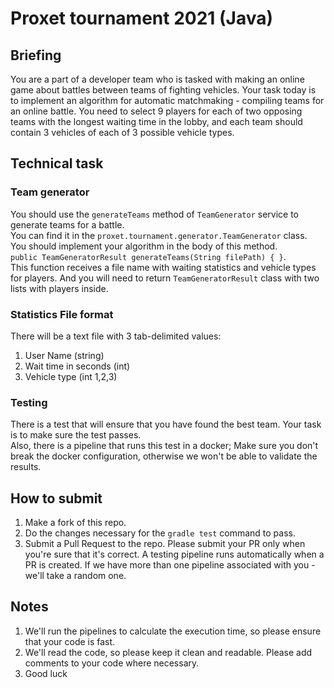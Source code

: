# Proxet tournament 2021 (Java)
## Briefing
You are a part of a developer team who is tasked with making an online game about battles between teams of fighting vehicles.
Your task today is to implement an algorithm for automatic matchmaking - compiling teams for an online battle.
You need to select 9 players for each of two opposing teams with the longest waiting time in the lobby, and each team should contain 3 vehicles of each of 3 possible vehicle types.

## Technical task
### Team generator
You should use the ``generateTeams`` method of ``TeamGenerator`` service to generate teams for a battle.  
You can find it in the `proxet.tournament.generator.TeamGenerator` class.  
You should implement your algorithm in the body of this method.  
`public TeamGeneratorResult generateTeams(String filePath) { }`.  
This function receives a file name with waiting statistics and vehicle types for players. And you will need to return `TeamGeneratorResult` class with two lists with players inside.

### Statistics File format
There will be a text file with 3 tab-delimited values:  
1. User Name (string)  
1. Wait time in seconds (int)  
1. Vehicle type (int 1,2,3)  

### Testing
There is a test that will ensure that you have found the best team. Your task is to make sure the test passes.  
Also, there is a pipeline that runs this test in a docker; Make sure you don't break the docker configuration, otherwise we won't be able to validate the results.

## How to submit
1. Make a fork of this repo.  
1. Do the changes necessary for the `gradle test` command to pass.  
1. Submit a Pull Request to the repo. Please submit your PR only when you're sure that it's correct. A testing pipeline runs automatically when a PR is created. If we have more than one pipeline associated with you - we'll take a random one.

## Notes
1. We'll run the pipelines to calculate the execution time, so please ensure that your code is fast.
1. We'll read the code, so please keep it clean and readable. Please add comments to your code where necessary.
1. Good luck
